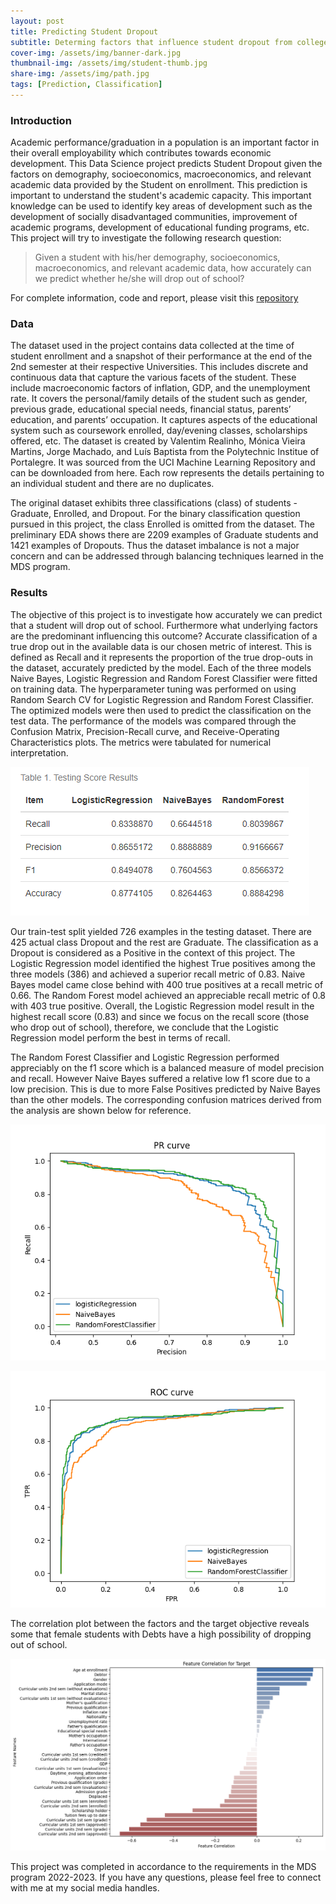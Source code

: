 ```yaml
---
layout: post
title: Predicting Student Dropout
subtitle: Determing factors that influence student dropout from college
cover-img: /assets/img/banner-dark.jpg
thumbnail-img: /assets/img/student-thumb.jpg
share-img: /assets/img/path.jpg
tags: [Prediction, Classification]
---
```

### Introduction

Academic performance/graduation in a population is an important factor in their overall employability which contributes towards economic development. This Data Science project predicts Student Dropout given the factors on demography, socioeconomics, macroeconomics, and relevant academic data provided by the Student on enrollment. This prediction is important to understand the student's academic capacity. This important knowledge can be used to identify key areas of development such as the development of socially disadvantaged communities, improvement of academic programs, development of educational funding programs, etc. This project will try to investigate the following research question:

>Given a student with his/her demography, socioeconomics, macroeconomics, and relevant academic data, how accurately can we predict whether he/she will drop out of school?

For complete information, code and report, please visit this [repository](https://github.com/ranjitprakash1986/dropout_predictions)

### Data

The dataset used in the project contains data collected at the time of student enrollment and a snapshot of their performance at the end of the 2nd semester at their respective Universities. This includes discrete and continuous data that capture the various facets of the student. These include macroeconomic factors of inflation, GDP, and the unemployment rate. It covers the personal/family details of the student such as gender, previous grade, educational special needs, financial status, parents’ education, and parents’ occupation. It captures aspects of the educational system such as coursework enrolled, day/evening classes, scholarships offered, etc. The dataset is created by Valentim Realinho, Mónica Vieira Martins, Jorge Machado, and Luís Baptista from the Polytechnic Institue of Portalegre. It was sourced from the UCI Machine Learning Repository and can be downloaded from here. Each row represents the details pertaining to an individual student and there are no duplicates.

The original dataset exhibits three classifications (class) of students - Graduate, Enrolled, and Dropout. For the binary classification question pursued in this project, the class Enrolled is omitted from the dataset. The preliminary EDA shows there are 2209 examples of Graduate students and 1421 examples of Dropouts. Thus the dataset imbalance is not a major concern and can be addressed through balancing techniques learned in the MDS program.

### Results

The objective of this project is to investigate how accurately we can predict that a student will drop out of school. Furthermore what underlying factors are the predominant influencing this outcome? Accurate classification of a true drop out in the available data is our chosen metric of interest. This is defined as Recall and it represents the proportion of the true drop-outs in the dataset, accurately predicted by the model. Each of the three models Naive Bayes, Logistic Regression and Random Forest Classifier were fitted on training data. The hyperparameter tuning was performed on using Random Search CV for Logistic Regression and Random Forest Classifier. The optimized models were then used to predict the classification on the test data. The performance of the models was compared through the Confusion Matrix, Precision-Recall curve, and Receive-Operating Characteristics plots. The metrics were tabulated for numerical interpretation.

![Precision_Recall_table](../assets/img/precision_recall_table_dropout_prediction.png)

Our train-test split yielded 726 examples in the testing dataset. There are 425 actual class Dropout and the rest are Graduate. The classification as a Dropout is considered as a Positive in the context of this project. The Logistic Regression model identified the highest True positives among the three models (386) and achieved a superior recall metric of 0.83. Naive Bayes model came close behind with 400 true positives at a recall metric of 0.66. The Random Forest model achieved an appreciable recall metric of 0.8 with 403 true positive. Overall, the Logistic Regression model result in the highest recall score (0.83) and since we focus on the recall score (those who drop out of school), therefore, we conclude that the Logistic Regression model perform the best in terms of recall.

The Random Forest Classifier and Logistic Regression performed appreciably on the f1 score which is a balanced measure of model precision and recall. However Naive Bayes suffered a relative low f1 score due to a low precision. This is due to more False Positives predicted by Naive Bayes than the other models. The corresponding confusion matrices derived from the analysis are shown below for reference.

![Precision_Recall_Curve](../assets/img/PR_curve_dropout_prediction.png)

![Precision_Recall_Curve](../assets/img/ROC_curve_dropout_prediction.png)

The correlation plot between the factors and the target objective reveals some that female students with Debts have a high possibility of dropping out of school.

![correlation_dropout_prediction](../assets/img/correlation_dropout_prediction.png)

This project was completed in accordance to the requirements in the MDS program 2022-2023. If you have any questions, please feel free to connect with me at my social media handles.
